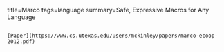 title=Marco
tags=language
summary=Safe, Expressive Macros for Any Language
~~~~~~

[Paper](https://www.cs.utexas.edu/users/mckinley/papers/marco-ecoop-2012.pdf)
